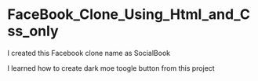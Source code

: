 # FaceBook_Clone_Using_Html_and_Css_only
I created this Facebook clone name as SocialBook

I learned how to create dark moe toogle button from this project
